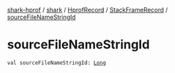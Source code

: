 [shark-hprof](../../../index.md) / [shark](../../index.md) / [HprofRecord](../index.md) / [StackFrameRecord](index.md) / [sourceFileNameStringId](./source-file-name-string-id.md)

# sourceFileNameStringId

`val sourceFileNameStringId: `[`Long`](https://kotlinlang.org/api/latest/jvm/stdlib/kotlin/-long/index.html)